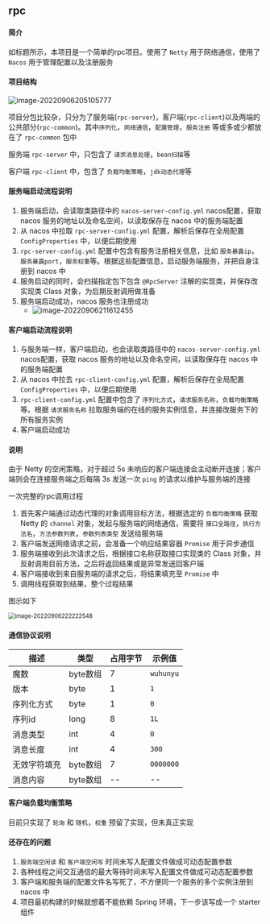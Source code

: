 ## rpc

#### 简介

如标题所示，本项目是一个简单的rpc项目。使用了 `Netty` 用于网络通信，使用了 `Nacos` 用于管理配置以及注册服务



#### 项目结构

![image-20220906205105777](https://wuhunyu-images.oss-cn-heyuan.aliyuncs.com/images/image-20220906205105777.png)

项目分包比较杂，只分为了服务端(`rpc-server`)，客户端(`rpc-client`)以及两端的公共部分(`rpc-common`)。其中`序列化`，`网络通信`，`配置管理`，`服务注册` 等或多或少都放在了 `rpc-common` 包中

服务端 `rpc-server` 中，只包含了 `请求消息处理`，`bean扫描`等

客户端 `rpc-client` 中，包含了 `负载均衡策略`，`jdk动态代理`等



#### 服务端启动流程说明

1. 服务端启动，会读取类路径中的 `nacos-server-config.yml` nacos配置，获取 nacos 服务的地址以及命名空间，以读取保存在 nacos 中的服务端配置
2. 从 nacos 中拉取 `rpc-server-config.yml` 配置，解析后保存在全局配置 `ConfigProperties` 中，以便后期使用
3. `rpc-server-config.yml` 配置中包含有服务注册相关信息，比如 `服务暴露ip`，`服务暴露port`，`服务权重`等。根据这些配置信息，启动服务端服务，并把自身注册到 nacos 中
4. 服务启动的同时，会扫描指定包下包含 `@RpcServer` 注解的实现类，并保存改实现类 Class 对象，为后期反射调用做准备
5. 服务端启动成功，nacos 服务也注册成功
   - ![image-20220906211612455](https://wuhunyu-images.oss-cn-heyuan.aliyuncs.com/images/image-20220906211612455.png)



#### 客户端启动流程说明

1. 与服务端一样，客户端启动，也会读取类路径中的 `nacos-server-config.yml` nacos配置，获取 nacos 服务的地址以及命名空间，以读取保存在 nacos 中的服务端配置
2. 从 nacos 中拉去 `rpc-client-config.yml` 配置，解析后保存在全局配置 `ConfigProperties` 中，以便后期使用
3. `rpc-client-config.yml` 配置中包含了 `序列化方式`，`请求服务名称`，`负载均衡策略` 等。根据 `请求服务名称` 拉取服务端的在线的服务实例信息，并连接改服务下的所有服务实例
4. 客户端启动成功



#### 说明

由于 Netty 的空闲策略，对于超过 5s 未响应的客户端连接会主动断开连接；客户端则会在连接服务端之后每隔 3s 发送一次 `ping` 的请求以维护与服务端的连接



一次完整的rpc调用过程

1. 首先客户端通过动态代理的对象调用目标方法，根据选定的 `负载均衡策略` 获取 Netty 的 `channel` 对象，发起与服务端的网络通信，需要将 `接口全路径`，`执行方法名`，`方法参数列表`，`参数列表类型` 发送给服务端
2. 客户端发送网络请求之前，会准备一个响应结果容器 `Promise` 用于异步通信
3. 服务端接收到此次请求之后，根据接口名称获取接口实现类的 Class 对象，并反射调用目前方法，之后将返回结果或是异常发送回客户端
4. 客户端接收到来自服务端的请求之后，将结果填充至 `Promise` 中
5. 调用线程获取到结果，整个过程结果

图示如下

<img src="https://wuhunyu-images.oss-cn-heyuan.aliyuncs.com/images/image-20220906222222548.png" alt="image-20220906222222548" style="zoom:80%;" />



#### 通信协议说明

| 描述         | 类型     | 占用字节 | 示例值    |
| ------------ | -------- | -------- | --------- |
| 魔数         | byte数组 | 7        | `wuhunyu` |
| 版本         | byte     | 1        | `1`       |
| 序列化方式   | byte     | 1        | `0`       |
| 序列id       | long     | 8        | `1L`      |
| 消息类型     | int      | 4        | `0`       |
| 消息长度     | int      | 4        | `300`     |
| 无效字符填充 | byte数组 | 7        | `0000000` |
| 消息内容     | byte数组 | --       | --        |



#### 客户端负载均衡策略

目前只实现了 `轮询` 和 `随机`，`权重` 预留了实现，但未真正实现



#### 还存在的问题

1. `服务端空闲读` 和 `客户端空闲写` 时间未写入配置文件做成可动态配置参数
2. 各种线程之间交互通信的最大等待时间未写入配置文件做成可动态配置参数
3. 客户端和服务端的配置文件名写死了，不方便同一个服务的多个实例注册到 nacos 中
4. 项目最初构建的时候就想着不能依赖 Spring 环境，下一步该写成一个 starter 组件